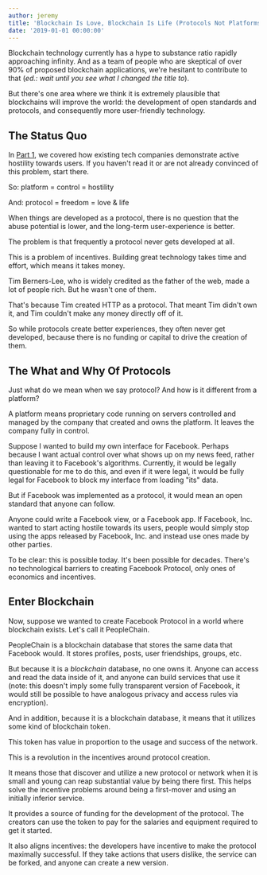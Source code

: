 ```yaml
---
author: jeremy
title: 'Blockchain Is Love, Blockchain Is Life (Protocols Not Platforms Pt. 2)'
date: '2019-01-01 00:00:00'
---
```


Blockchain technology currently has a hype to substance ratio rapidly approaching infinity. And as a team of people who are skeptical of over 90% of proposed blockchain applications, we're hesitant to contribute to that (_ed.: wait until you see what I changed the title to_).

But there's one area where we think it is extremely plausible that blockchains will improve the world: the development of open standards and protocols, and consequently more user-friendly technology.

## The Status Quo

In [Part 1](https://lbry.io/news/every-major-tech-company-hates-you), we covered how existing tech companies demonstrate active hostility towards users. If you haven't read it or are not already convinced of this problem, start there.

So: platform = control = hostility

And: protocol = freedom = love & life

When things are developed as a protocol, there is no question that the abuse potential is lower, and the long-term user-experience is better.

The problem is that frequently a protocol never gets developed at all.

This is a problem of incentives. Building great technology takes time and effort, which means it takes money.

Tim Berners-Lee, who is widely credited as the father of the web, made a lot of people rich. But he wasn't one of them.

That's because Tim created HTTP as a protocol. That meant Tim didn't own it, and Tim couldn't make any money directly off of it.

So while protocols create better experiences, they often never get developed, because there is no funding or capital to drive the creation of them.

## The What and Why Of Protocols

Just what do we mean when we say protocol? And how is it different from a platform?

A platform means proprietary code running on servers controlled and managed by the company that created and owns the platform. It leaves the company fully in control.

Suppose I wanted to build my own interface for Facebook. Perhaps because I want actual control over what shows up on my news feed, rather than leaving it to Facebook's algorithms. Currently, it would be legally questionable for me to do this, and even if it were legal, it would be fully legal for Facebook to block my interface from loading "its" data.

But if Facebook was implemented as a protocol, it would mean an open standard that anyone can follow.

Anyone could write a Facebook view, or a Facebook app. If Facebook, Inc. wanted to start acting hostile towards its users, people would simply stop using the apps released by Facebook, Inc. and instead use ones made by other parties.

To be clear: this is possible today. It's been possible for decades. There's no technological barriers to creating Facebook Protocol, only ones of economics and incentives.

## Enter Blockchain

Now, suppose we wanted to create Facebook Protocol in a world where blockchain exists. Let's call it PeopleChain.

PeopleChain is a blockchain database that stores the same data that Facebook would. It stores profiles, posts, user friendships, groups, etc.

But because it is a _blockchain_ database, no one owns it. Anyone can access and read the data inside of it, and anyone can build services that use it (note: this doesn't imply some fully transparent version of Facebook, it would still be possible to have analogous privacy and access rules via encryption).

And in addition, because it is a blockchain database, it means that it utilizes some kind of blockchain token.

This token has value in proportion to the usage and success of the network.

This is a revolution in the incentives around protocol creation.

It means those that discover and utilize a new protocol or network when it is small and young can reap substantial value by being there first. This helps solve the incentive problems around being a first-mover and using an initially inferior service. 

It provides a source of funding for the development of the protocol. The creators can use the token to pay for the salaries and equipment required to get it started.

It also aligns incentives: the developers have incentive to make the protocol maximally successful. If they take actions that users dislike, the service can be forked, and anyone can create a new version.
